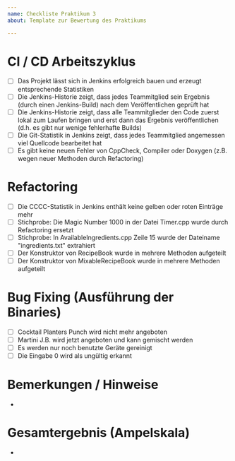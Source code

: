 ```yaml
---
name: Checkliste Praktikum 3
about: Template zur Bewertung des Praktikums

---
```


# CI / CD Arbeitszyklus
- [ ] Das Projekt lässt sich in Jenkins erfolgreich bauen und erzeugt entsprechende Statistiken
- [ ] Die Jenkins-Historie zeigt, dass jedes Teammitglied sein Ergebnis (durch einen Jenkins-Build) nach dem Veröffentlichen geprüft hat
- [ ] Die Jenkins-Historie zeigt, dass alle Teammitglieder  den Code zuerst lokal zum Laufen bringen und erst dann das Ergebnis veröffentlichen (d.h. es gibt nur wenige fehlerhafte Builds)
- [ ] Die Git-Statistik in Jenkins zeigt, dass jedes Teammitglied angemessen viel Quellcode bearbeitet hat
- [ ] Es gibt keine neuen Fehler von CppCheck, Compiler oder Doxygen (z.B. wegen neuer Methoden durch Refactoring)

# Refactoring
- [ ] Die CCCC-Statistik in Jenkins enthält keine gelben oder roten Einträge mehr
- [ ] Stichprobe: Die Magic Number 1000 in der Datei Timer.cpp wurde durch Refactoring ersetzt
- [ ] Stichprobe: In AvailableIngredients.cpp Zeile 15 wurde der Dateiname "ingredients.txt" extrahiert
- [ ] Der Konstruktor von RecipeBook wurde in mehrere Methoden aufgeteilt
- [ ] Der Konstruktor von MixableRecipeBook wurde in mehrere Methoden aufgeteilt

# Bug Fixing (Ausführung der Binaries)
- [ ] Cocktail Planters Punch wird nicht mehr angeboten
- [ ] Martini J.B. wird jetzt angeboten und kann gemischt werden 
- [ ] Es werden nur noch benutzte Geräte gereinigt
- [ ] Die Eingabe 0 wird als ungültig erkannt

# Bemerkungen / Hinweise
- 

# Gesamtergebnis (Ampelskala)
- 